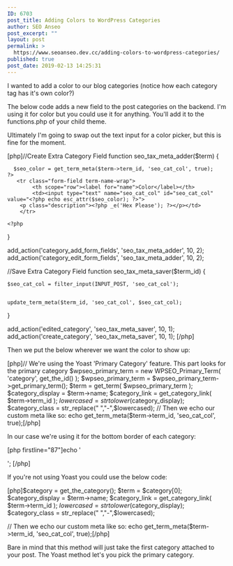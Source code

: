 ```yaml
---
ID: 6703
post_title: Adding Colors to WordPress Categories
author: SEO Anseo
post_excerpt: ""
layout: post
permalink: >
  https://www.seoanseo.dev.cc/adding-colors-to-wordpress-categories/
published: true
post_date: 2019-02-13 14:25:31
---
```

<!-- wp:paragraph -->
<p>I wanted to add a color to our blog categories (notice how each category tag has it's own color?)
</p>
<!-- /wp:paragraph -->

<!-- wp:paragraph -->
<p>
The below code adds a new field to the post categories on the backend. I'm using it for color but you could use it for anything. You'll add it to the functions.php of your child theme.
</p>
<!-- /wp:paragraph -->

<!-- wp:paragraph -->
<p>
Ultimately I'm going to swap out the text input for a color picker, but this is fine for the moment.
<br></p>
<!-- /wp:paragraph -->

<!-- wp:html -->
[php]//Create Extra Category Field
function seo_tax_meta_adder($term) {
     
      $seo_color = get_term_meta($term->term_id, 'seo_cat_col', true);
    ?>
       <tr class="form-field term-name-wrap">
            <th scope="row"><label for="name">Color</label></th>
            <td><input type="text" name="seo_cat_col" id="seo_cat_col" value="<?php echo esc_attr($seo_color); ?>">
        <p class="description"><?php _e('Hex Please'); ?></p></td>
        </tr>
 
    <?php
}
 
 
add_action('category_add_form_fields', 'seo_tax_meta_adder', 10, 2);
add_action('category_edit_form_fields', 'seo_tax_meta_adder', 10, 2);
 
 
//Save Extra Category Field
function seo_tax_meta_saver($term_id) {
 
    $seo_cat_col = filter_input(INPUT_POST, 'seo_cat_col');
 
 
    update_term_meta($term_id, 'seo_cat_col', $seo_cat_col);
 
}
 
add_action('edited_category', 'seo_tax_meta_saver', 10, 1);
add_action('create_category', 'seo_tax_meta_saver', 10, 1);
[/php]
<!-- /wp:html -->

<!-- wp:paragraph -->
<p> Then we put the below wherever we want the color to show up: </p>
<!-- /wp:paragraph -->

<!-- wp:html -->
[php]// We're using the Yoast 'Primary Category' feature. This part looks for the primary category
		$wpseo_primary_term = new WPSEO_Primary_Term( 'category', get_the_id() );
		$wpseo_primary_term = $wpseo_primary_term->get_primary_term();
$term = get_term( $wpseo_primary_term );
	$category_display = $term->name;
			$category_link = get_category_link( $term->term_id );
			$lowercased = strtolower($category_display);
		$category_class = str_replace(" ","-",$lowercased);
// Then we echo our custom meta like so:
echo get_term_meta($term->term_id, 'seo_cat_col', true);[/php]
<!-- /wp:html -->

<!-- wp:paragraph -->
<p>

In our case we're using it for the bottom border of each category:
</p>
<!-- /wp:paragraph -->

<!-- wp:html -->
[php firstline="87"]echo '<div class="'.$category_class.' category" style="border-bottom-color:'.get_term_meta($term->term_id, 'seo_cat_col', true).';">';
[/php]
<!-- /wp:html -->

<!-- wp:paragraph -->
<p>If you're not using Yoast you could use the below code: </p>
<!-- /wp:paragraph -->

<!-- wp:html -->
[php]$category = get_the_category(); 
$term = $category[0];
$category_display = $term->name;
$category_link = get_category_link( $term->term_id );
$lowercased = strtolower($category_display);
$category_class = str_replace(" ","-",$lowercased);

// Then we echo our custom meta like so:
echo get_term_meta($term->term_id, 'seo_cat_col', true);[/php]
<!-- /wp:html -->

<!-- wp:paragraph -->
<p>Bare in mind that this method will just take the first category attached to your post. The Yoast method let's you pick the primary category.</p>
<!-- /wp:paragraph -->